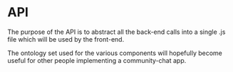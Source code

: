 # API
The purpose of the API is to abstract all the back-end calls into a single .js file which will be used by the front-end.

The ontology set used for the various components will hopefully become useful for other people implementing a community-chat app.

